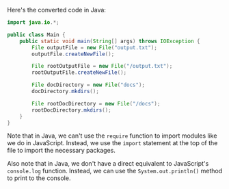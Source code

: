 
Here's the converted code in Java:
```java
import java.io.*;

public class Main {
    public static void main(String[] args) throws IOException {
        File outputFile = new File("output.txt");
        outputFile.createNewFile();

        File rootOutputFile = new File("/output.txt");
        rootOutputFile.createNewFile();

        File docDirectory = new File("docs");
        docDirectory.mkdirs();

        File rootDocDirectory = new File("/docs");
        rootDocDirectory.mkdirs();
    }
}
```
Note that in Java, we can't use the `require` function to import modules like we do in JavaScript. Instead, we use the `import` statement at the top of the file to import the necessary packages.

Also note that in Java, we don't have a direct equivalent to JavaScript's `console.log` function. Instead, we can use the `System.out.println()` method to print to the console.
